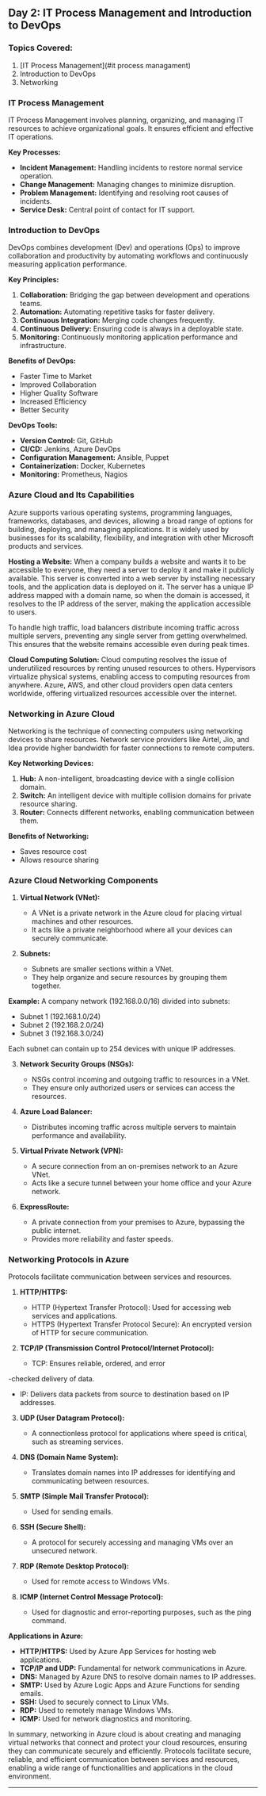 ## Day 2: IT Process Management and Introduction to DevOps

### Topics Covered:
1. [IT Process Management](#it process managament)
2. Introduction to DevOps
3. Networking

### IT Process Management
IT Process Management involves planning, organizing, and managing IT resources to achieve organizational goals. It ensures efficient and effective IT operations.

**Key Processes:**
- **Incident Management:** Handling incidents to restore normal service operation.
- **Change Management:** Managing changes to minimize disruption.
- **Problem Management:** Identifying and resolving root causes of incidents.
- **Service Desk:** Central point of contact for IT support.

### Introduction to DevOps
DevOps combines development (Dev) and operations (Ops) to improve collaboration and productivity by automating workflows and continuously measuring application performance.

**Key Principles:**
1. **Collaboration:** Bridging the gap between development and operations teams.
2. **Automation:** Automating repetitive tasks for faster delivery.
3. **Continuous Integration:** Merging code changes frequently.
4. **Continuous Delivery:** Ensuring code is always in a deployable state.
5. **Monitoring:** Continuously monitoring application performance and infrastructure.

**Benefits of DevOps:**
- Faster Time to Market
- Improved Collaboration
- Higher Quality Software
- Increased Efficiency
- Better Security

**DevOps Tools:**
- **Version Control:** Git, GitHub
- **CI/CD:** Jenkins, Azure DevOps
- **Configuration Management:** Ansible, Puppet
- **Containerization:** Docker, Kubernetes
- **Monitoring:** Prometheus, Nagios

### Azure Cloud and Its Capabilities

Azure supports various operating systems, programming languages, frameworks, databases, and devices, allowing a broad range of options for building, deploying, and managing applications. It is widely used by businesses for its scalability, flexibility, and integration with other Microsoft products and services.

**Hosting a Website:**
When a company builds a website and wants it to be accessible to everyone, they need a server to deploy it and make it publicly available. This server is converted into a web server by installing necessary tools, and the application data is deployed on it. The server has a unique IP address mapped with a domain name, so when the domain is accessed, it resolves to the IP address of the server, making the application accessible to users.

To handle high traffic, load balancers distribute incoming traffic across multiple servers, preventing any single server from getting overwhelmed. This ensures that the website remains accessible even during peak times.

**Cloud Computing Solution:**
Cloud computing resolves the issue of underutilized resources by renting unused resources to others. Hypervisors virtualize physical systems, enabling access to computing resources from anywhere. Azure, AWS, and other cloud providers open data centers worldwide, offering virtualized resources accessible over the internet.

### Networking in Azure Cloud

Networking is the technique of connecting computers using networking devices to share resources. Network service providers like Airtel, Jio, and Idea provide higher bandwidth for faster connections to remote computers.

**Key Networking Devices:**
1. **Hub:** A non-intelligent, broadcasting device with a single collision domain.
2. **Switch:** An intelligent device with multiple collision domains for private resource sharing.
3. **Router:** Connects different networks, enabling communication between them.

**Benefits of Networking:**
- Saves resource cost
- Allows resource sharing

### Azure Cloud Networking Components

1. **Virtual Network (VNet):**
   - A VNet is a private network in the Azure cloud for placing virtual machines and other resources.
   - It acts like a private neighborhood where all your devices can securely communicate.

2. **Subnets:**
   - Subnets are smaller sections within a VNet.
   - They help organize and secure resources by grouping them together.

**Example:**
A company network (192.168.0.0/16) divided into subnets:
- Subnet 1 (192.168.1.0/24)
- Subnet 2 (192.168.2.0/24)
- Subnet 3 (192.168.3.0/24)

Each subnet can contain up to 254 devices with unique IP addresses.

3. **Network Security Groups (NSGs):**
   - NSGs control incoming and outgoing traffic to resources in a VNet.
   - They ensure only authorized users or services can access the resources.

4. **Azure Load Balancer:**
   - Distributes incoming traffic across multiple servers to maintain performance and availability.

5. **Virtual Private Network (VPN):**
   - A secure connection from an on-premises network to an Azure VNet.
   - Acts like a secure tunnel between your home office and your Azure network.

6. **ExpressRoute:**
   - A private connection from your premises to Azure, bypassing the public internet.
   - Provides more reliability and faster speeds.

### Networking Protocols in Azure

Protocols facilitate communication between services and resources.

1. **HTTP/HTTPS:**
   - HTTP (Hypertext Transfer Protocol): Used for accessing web services and applications.
   - HTTPS (Hypertext Transfer Protocol Secure): An encrypted version of HTTP for secure communication.

2. **TCP/IP (Transmission Control Protocol/Internet Protocol):**
   - TCP: Ensures reliable, ordered, and error

-checked delivery of data.
   - IP: Delivers data packets from source to destination based on IP addresses.

3. **UDP (User Datagram Protocol):**
   - A connectionless protocol for applications where speed is critical, such as streaming services.

4. **DNS (Domain Name System):**
   - Translates domain names into IP addresses for identifying and communicating between resources.

5. **SMTP (Simple Mail Transfer Protocol):**
   - Used for sending emails.

6. **SSH (Secure Shell):**
   - A protocol for securely accessing and managing VMs over an unsecured network.

7. **RDP (Remote Desktop Protocol):**
   - Used for remote access to Windows VMs.

8. **ICMP (Internet Control Message Protocol):**
   - Used for diagnostic and error-reporting purposes, such as the ping command.

**Applications in Azure:**
- **HTTP/HTTPS:** Used by Azure App Services for hosting web applications.
- **TCP/IP and UDP:** Fundamental for network communications in Azure.
- **DNS:** Managed by Azure DNS to resolve domain names to IP addresses.
- **SMTP:** Used by Azure Logic Apps and Azure Functions for sending emails.
- **SSH:** Used to securely connect to Linux VMs.
- **RDP:** Used to remotely manage Windows VMs.
- **ICMP:** Used for network diagnostics and monitoring.

In summary, networking in Azure cloud is about creating and managing virtual networks that connect and protect your cloud resources, ensuring they can communicate securely and efficiently. Protocols facilitate secure, reliable, and efficient communication between services and resources, enabling a wide range of functionalities and applications in the cloud environment.

---
